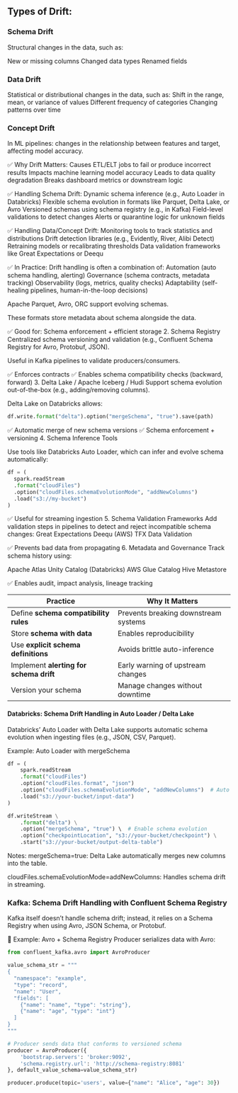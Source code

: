 ## Types of Drift:
### Schema Drift
Structural changes in the data, such as:

New or missing columns
Changed data types
Renamed fields

### Data Drift
Statistical or distributional changes in the data, such as:
Shift in the range, mean, or variance of values
Different frequency of categories
Changing patterns over time

### Concept Drift
In ML pipelines: changes in the relationship between features and target, affecting model accuracy.

✅ Why Drift Matters:
Causes ETL/ELT jobs to fail or produce incorrect results
Impacts machine learning model accuracy
Leads to data quality degradation
Breaks dashboard metrics or downstream logic

✅ Handling Schema Drift:
Dynamic schema inference (e.g., Auto Loader in Databricks)
Flexible schema evolution in formats like Parquet, Delta Lake, or Avro
Versioned schemas using schema registry (e.g., in Kafka)
Field-level validations to detect changes
Alerts or quarantine logic for unknown fields

✅ Handling Data/Concept Drift:
Monitoring tools to track statistics and distributions
Drift detection libraries (e.g., Evidently, River, Alibi Detect)
Retraining models or recalibrating thresholds
Data validation frameworks like Great Expectations or Deequ

✅ In Practice:
Drift handling is often a combination of:
Automation (auto schema handling, alerting)
Governance (schema contracts, metadata tracking)
Observability (logs, metrics, quality checks)
Adaptability (self-healing pipelines, human-in-the-loop decisions)

Apache Parquet, Avro, ORC support evolving schemas.

These formats store metadata about schema alongside the data.
 
✅ Good for: Schema enforcement + efficient storage
2. Schema Registry
Centralized schema versioning and validation (e.g., Confluent Schema Registry for Avro, Protobuf, JSON).

Useful in Kafka pipelines to validate producers/consumers.
 
✅ Enforces contracts
✅ Enables schema compatibility checks (backward, forward)
3. Delta Lake / Apache Iceberg / Hudi
Support schema evolution out-of-the-box (e.g., adding/removing columns).

Delta Lake on Databricks allows:

```python
df.write.format("delta").option("mergeSchema", "true").save(path)
```
✅ Automatic merge of new schema versions
✅ Schema enforcement + versioning
4. Schema Inference Tools

Use tools like Databricks Auto Loader, which can infer and evolve schema automatically:

```python
df = (
  spark.readStream
  .format("cloudFiles")
  .option("cloudFiles.schemaEvolutionMode", "addNewColumns")
  .load("s3://my-bucket")
)
```
✅ Useful for streaming ingestion
5. Schema Validation Frameworks
Add validation steps in pipelines to detect and reject incompatible schema changes:
Great Expectations
Deequ (AWS)
TFX Data Validation

✅ Prevents bad data from propagating
6. Metadata and Governance
Track schema history using:

Apache Atlas
Unity Catalog (Databricks)
AWS Glue Catalog
Hive Metastore

 
✅ Enables audit, impact analysis, lineage tracking


| Practice                                | Why It Matters                       |
| --------------------------------------- | ------------------------------------ |
| Define **schema compatibility rules**   | Prevents breaking downstream systems |
| Store **schema with data**              | Enables reproducibility              |
| Use **explicit schema definitions**     | Avoids brittle auto-inference        |
| Implement **alerting for schema drift** | Early warning of upstream changes    |
| Version your schema                     | Manage changes without downtime      |


#### Databricks: Schema Drift Handling in Auto Loader / Delta Lake
Databricks’ Auto Loader with Delta Lake supports automatic schema evolution when ingesting files (e.g., JSON, CSV, Parquet).

Example: Auto Loader with mergeSchema
```python
df = (
    spark.readStream
    .format("cloudFiles")
    .option("cloudFiles.format", "json")
    .option("cloudFiles.schemaEvolutionMode", "addNewColumns")  # Auto handle new fields
    .load("s3://your-bucket/input-data")
)

df.writeStream \
    .format("delta") \
    .option("mergeSchema", "true") \  # Enable schema evolution
    .option("checkpointLocation", "s3://your-bucket/checkpoint") \
    .start("s3://your-bucket/output-delta-table")
```
Notes:
mergeSchema=true: Delta Lake automatically merges new columns into the table.

cloudFiles.schemaEvolutionMode=addNewColumns: Handles schema drift in streaming.

### Kafka: Schema Drift Handling with Confluent Schema Registry
Kafka itself doesn’t handle schema drift; instead, it relies on a Schema Registry when using Avro, JSON Schema, or Protobuf.

🔹 Example: Avro + Schema Registry
Producer serializes data with Avro:

```python
from confluent_kafka.avro import AvroProducer

value_schema_str = """
{
  "namespace": "example",
  "type": "record",
  "name": "User",
  "fields": [
    {"name": "name", "type": "string"},
    {"name": "age", "type": "int"}
  ]
}
"""

# Producer sends data that conforms to versioned schema
producer = AvroProducer({
    'bootstrap.servers': 'broker:9092',
    'schema.registry.url': 'http://schema-registry:8081'
}, default_value_schema=value_schema_str)

producer.produce(topic='users', value={"name": "Alice", "age": 30})
```


